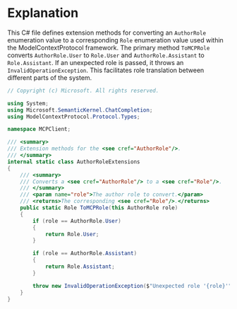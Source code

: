 # Explanation
This C# file defines extension methods for converting an `AuthorRole` enumeration value to a corresponding `Role` enumeration value used within the ModelContextProtocol framework. The primary method `ToMCPRole` converts `AuthorRole.User` to `Role.User` and `AuthorRole.Assistant` to `Role.Assistant`. If an unexpected role is passed, it throws an `InvalidOperationException`. This facilitates role translation between different parts of the system.

```csharp
// Copyright (c) Microsoft. All rights reserved.

using System;
using Microsoft.SemanticKernel.ChatCompletion;
using ModelContextProtocol.Protocol.Types;

namespace MCPClient;

/// <summary>
/// Extension methods for the <see cref="AuthorRole"/>.
/// </summary>
internal static class AuthorRoleExtensions
{
    /// <summary>
    /// Converts a <see cref="AuthorRole"/> to a <see cref="Role"/>.
    /// </summary>
    /// <param name="role">The author role to convert.</param>
    /// <returns>The corresponding <see cref="Role"/>.</returns>
    public static Role ToMCPRole(this AuthorRole role)
    {
        if (role == AuthorRole.User)
        {
            return Role.User;
        }

        if (role == AuthorRole.Assistant)
        {
            return Role.Assistant;
        }

        throw new InvalidOperationException($"Unexpected role '{role}'");
    }
}
```